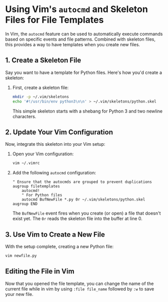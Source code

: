 # Using Vim's `autocmd` and Skeleton Files for File Templates

In Vim, the `autocmd` feature can be used to automatically execute commands based on specific events and file patterns. Combined with skeleton files, this provides a way to have templates when you create new files.

## 1. Create a Skeleton File

Say you want to have a template for Python files. Here's how you'd create a skeleton:

1. First, create a skeleton file:

    ```bash
    mkdir -p ~/.vim/skeletons
    echo '#!/usr/bin/env python3\n\n' > ~/.vim/skeletons/python.skel
    ```

    This simple skeleton starts with a shebang for Python 3 and two newline characters.

## 2. Update Your Vim Configuration

Now, integrate this skeleton into your Vim setup:

1. Open your Vim configuration:

    ```bash
    vim ~/.vimrc
    ```

2. Add the following `autocmd` configuration:

    ```vim
    " Ensure that the autocmds are grouped to prevent duplications
    augroup filetemplates
        autocmd!
        " For Python files
        autocmd BufNewFile *.py 0r ~/.vim/skeletons/python.skel
    augroup END
    ```

    The `BufNewFile` event fires when you create (or open) a file that doesn't exist yet. The `0r` reads the skeleton file into the buffer at line 0.

## 3. Use Vim to Create a New File

With the setup complete, creating a new Python file:

```bash
vim newfile.py
```

## Editing the File in Vim

Now that you opened the file template, you can change the name of the current
file while in vim by using `:file file_name` followed by `:w` to save your new
file.
